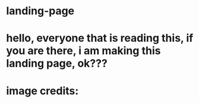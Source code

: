 # landing-page
 # hello, everyone that is reading this, if you are there, i am making this landing page, ok??? 




 # image credits:

 <!-- IMage 1  chickens: https://pixabay.com/users/danganhfoto-14195971/ 
 
 
 
 doritos https://pixabay.com/users/go_see-3136735/

 spiderman https://pixabay.com/users/cosplay_images-17873902/
 
  ape image  https://pixabay.com/users/alexas_fotos-686414/
 
 
 
 
 
 -->
